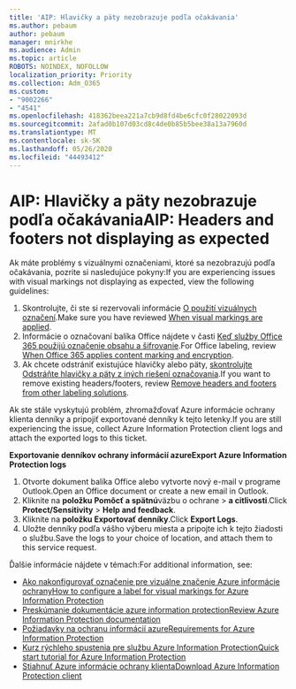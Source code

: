 ```yaml
---
title: 'AIP: Hlavičky a päty nezobrazuje podľa očakávania'
ms.author: pebaum
author: pebaum
manager: mnirkhe
ms.audience: Admin
ms.topic: article
ROBOTS: NOINDEX, NOFOLLOW
localization_priority: Priority
ms.collection: Adm_O365
ms.custom:
- "9002266"
- "4541"
ms.openlocfilehash: 418362beea221a7cb9d8fd4be6cfc0f28022093d
ms.sourcegitcommit: 2afad0b107d03cd8c4de0b85b5bee38a13a7960d
ms.translationtype: MT
ms.contentlocale: sk-SK
ms.lasthandoff: 05/26/2020
ms.locfileid: "44493412"
---
```

# <a name="aip-headers-and-footers-not-displaying-as-expected"></a><span data-ttu-id="0b7db-102">AIP: Hlavičky a päty nezobrazuje podľa očakávania</span><span class="sxs-lookup"><span data-stu-id="0b7db-102">AIP: Headers and footers not displaying as expected</span></span>

<span data-ttu-id="0b7db-103">Ak máte problémy s vizuálnymi označeniami, ktoré sa nezobrazujú podľa očakávania, pozrite si nasledujúce pokyny:</span><span class="sxs-lookup"><span data-stu-id="0b7db-103">If you are experiencing issues with visual markings not displaying as expected, view the following guidelines:</span></span>

1. <span data-ttu-id="0b7db-104">Skontrolujte, či ste si rezervovali informácie [O použití vizuálnych označení](https://docs.microsoft.com/azure/information-protection/configure-policy-markings#when-visual-markings-are-applied).</span><span class="sxs-lookup"><span data-stu-id="0b7db-104">Make sure you have reviewed [When visual markings are applied](https://docs.microsoft.com/azure/information-protection/configure-policy-markings#when-visual-markings-are-applied).</span></span>
2. <span data-ttu-id="0b7db-105">Informácie o označovaní balíka Office nájdete v časti [Keď služby Office 365 použijú označenie obsahu a šifrovanie](https://docs.microsoft.com/microsoft-365/compliance/sensitivity-labels-office-apps#when-office-apps-apply-content-marking-and-encryption).</span><span class="sxs-lookup"><span data-stu-id="0b7db-105">For Office labeling, review [When Office 365 applies content marking and encryption](https://docs.microsoft.com/microsoft-365/compliance/sensitivity-labels-office-apps#when-office-apps-apply-content-marking-and-encryption).</span></span>
3. <span data-ttu-id="0b7db-106">Ak chcete odstrániť existujúce hlavičky alebo päty, [skontrolujte Odstráňte hlavičky a päty z iných riešení označovania](https://docs.microsoft.com/azure/information-protection/rms-client/client-admin-guide-customizations#remove-headers-and-footers-from-other-labeling-solutions).</span><span class="sxs-lookup"><span data-stu-id="0b7db-106">If you want to remove existing headers/footers, review [Remove headers and footers from other labeling solutions](https://docs.microsoft.com/azure/information-protection/rms-client/client-admin-guide-customizations#remove-headers-and-footers-from-other-labeling-solutions).</span></span>

<span data-ttu-id="0b7db-107">Ak ste stále vyskytujú problém, zhromažďovať Azure informácie ochrany klienta denníky a pripojiť exportované denníky k tejto letenky.</span><span class="sxs-lookup"><span data-stu-id="0b7db-107">If you are still experiencing the issue, collect Azure Information Protection client logs and attach the exported logs to this ticket.</span></span>

<span data-ttu-id="0b7db-108">**Exportovanie denníkov ochrany informácií azure**</span><span class="sxs-lookup"><span data-stu-id="0b7db-108">**Export Azure Information Protection logs**</span></span>

1. <span data-ttu-id="0b7db-109">Otvorte dokument balíka Office alebo vytvorte nový e-mail v programe Outlook.</span><span class="sxs-lookup"><span data-stu-id="0b7db-109">Open an Office document or create a new email in Outlook.</span></span>
2. <span data-ttu-id="0b7db-110">Kliknite na **položku Pomôcť a spätnú**väzbu o ochrane  >  **a citlivosti**.</span><span class="sxs-lookup"><span data-stu-id="0b7db-110">Click **Protect/Sensitivity** > **Help and feedback**.</span></span>
3. <span data-ttu-id="0b7db-111">Kliknite na **položku Exportovať denníky**.</span><span class="sxs-lookup"><span data-stu-id="0b7db-111">Click **Export Logs**.</span></span>
4. <span data-ttu-id="0b7db-112">Uložte denníky podľa vášho výberu miesta a pripojte ich k tejto žiadosti o službu.</span><span class="sxs-lookup"><span data-stu-id="0b7db-112">Save the logs to your choice of location, and attach them to this service request.</span></span>

<span data-ttu-id="0b7db-113">Ďalšie informácie nájdete v témach:</span><span class="sxs-lookup"><span data-stu-id="0b7db-113">For additional information, see:</span></span>

- [<span data-ttu-id="0b7db-114">Ako nakonfigurovať označenie pre vizuálne značenie Azure informácie ochrany</span><span class="sxs-lookup"><span data-stu-id="0b7db-114">How to configure a label for visual markings for Azure Information Protection</span></span>](https://docs.microsoft.com/azure/information-protection/configure-policy-markings)
- [<span data-ttu-id="0b7db-115">Preskúmanie dokumentácie azure information protection</span><span class="sxs-lookup"><span data-stu-id="0b7db-115">Review Azure Information Protection documentation</span></span>](https://docs.microsoft.com/azure/information-protection/what-is-information-protection)
- [<span data-ttu-id="0b7db-116">Požiadavky na ochranu informácií azure</span><span class="sxs-lookup"><span data-stu-id="0b7db-116">Requirements for Azure Information Protection</span></span>](https://docs.microsoft.com/azure/information-protection/get-started/requirements)
- [<span data-ttu-id="0b7db-117">Kurz rýchleho spustenia pre službu Azure Information Protection</span><span class="sxs-lookup"><span data-stu-id="0b7db-117">Quick start tutorial for Azure Information Protection</span></span>](https://docs.microsoft.com/azure/information-protection/get-started/infoprotect-quick-start-tutorial)
- [<span data-ttu-id="0b7db-118">Stiahnuť Azure informácie ochrany klienta</span><span class="sxs-lookup"><span data-stu-id="0b7db-118">Download Azure Information Protection client</span></span>](https://www.microsoft.com/download/details.aspx?id=53018)
